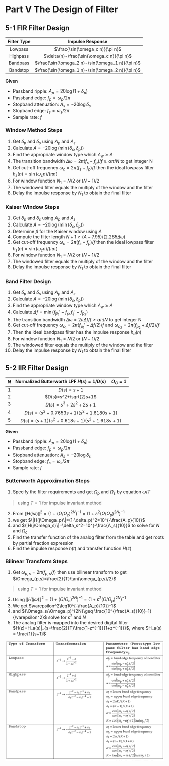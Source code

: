 # Part V The Design of Filter

## 5-1 FIR Filter Design

| Filter Type |                 Impulse Response                  |
| :---------: | :-----------------------------------------------: |
|   Lowpass   |         $\frac{\sin(\omega_c n)}{\pi n}$          |
|  Highpass   |    $\delta(n)-\frac{\sin(\omega_c n)}{\pi n}$     |
|  Bandpass   | $\frac{\sin(\omega_2 n)-\sin(\omega_1 n)}{\pi n}$ |
|  Bandstop   | $\frac{\sin(\omega_1 n)-\sin(\omega_2 n)}{\pi n}$ |

**Given**

- Passband ripple: $A_p = 20\log(1+\delta_p)$
- Passband edge: $f_p=\omega_p/2\pi$
- Stopband attenuation: $A_s = -20\log\delta_s$
- Stopband edge: $f_s=\omega_s/2\pi$
- Sample rate: $f$

### Window Method Steps

1. Get $\delta_p$ and $\delta_s$ using $A_p$ and $A_s$
2. Calculate $A=-20\log(\min(\delta_s,\delta_p))$
3. Find the appropriate window type which $A_w\geq A$
4. The transition bandwidth $\Delta\omega=2\pi(f_s-f_p)/f\geq \alpha\pi/N$ to get integer N
5. Get cut-off frequency $\omega_c = 2\pi(f_s+f_p)/f$ then the ideal lowpass filter $h_s(n)=\sin(\omega_c n)/(\pi n)$
6. For window function $N_1 = N/2$ or $(N-1)/2$
7. The windowed filter equals the multiply of the window and the filter
8. Delay the impulse response by $N_1$ to obtain the final filter

### Kaiser Window Steps

1. Get $\delta_p$ and $\delta_s$ using $A_p$ and $A_s$
2. Calculate $A=-20\log(\min(\delta_s,\delta_p))$
3. Determine $\beta$ for the Kaiser window using $A$
4. Compute the filter length $N+1\geq(A-7.95)/(2.285\Delta\omega)$
5. Get cut-off frequency $\omega_c = 2\pi(f_s+f_p)/f$ then the ideal lowpass filter $h_s(n)=\sin(\omega_c n)/(\pi n)$
6. For window function $N_1 = N/2$ or $(N-1)/2$
7. The windowed filter equals the multiply of the window and the filter
8. Delay the impulse response by $N_1$ to obtain the final filter

### Band Filter Design

1. Get $\delta_p$ and $\delta_s$ using $A_p$ and $A_s$
2. Calculate $A=-20\log(\min(\delta_s,\delta_p))$
3. Find the appropriate window type which $A_w\geq A$
4. Calculate $\Delta f=\min(f_{p_1}'-f_s,f_s'-f_{p_2})$
5. The transition bandwidth $\Delta\omega=2\pi\Delta f/f\geq \alpha\pi/N$ to get integer N
6. Get cut-off frequency $\omega_{c_1}=2\pi(f_{p_1}'-\Delta f/2)/f$ and $\omega_{c_2}=2\pi(f_{p_2}+\Delta f/2)/f$
7. Then the ideal bandpass filter has the impulse response $h_d(n)$
8. For window function $N_1 = N/2$ or $(N-1)/2$
9. The windowed filter equals the multiply of the window and the filter
10. Delay the impulse response by $N_1$ to obtain the final filter

## 5-2 IIR Filter Design

|  $N$  | Normalized Butterworth LPF $H(s)=1/D(s)\quad \Omega_C=1$ |
| :---: | :------------------------------------------------------: |
|  $1$  |                        $D(s)=s+1$                        |
|  $2$  |                  $D(s)=s^2+\sqrt{2}s+1$                  |
|  $3$  |                   $D(s)=s^3+2s^2+2s+1$                   |
|  $4$  |          $D(s)=(s^2+0.7653s+1)(s^2+1.6180s+1)$           |
|  $5$  |         $D(s)=(s+1)(s^2+0.618s+1)(s^2+1.618s+1)$         |

**Given**

- Passband ripple: $A_p = 20\log(1+\delta_p)$
- Passband edge: $f_p=\omega_p/2\pi$
- Stopband attenuation: $A_s = -20\log\delta_s$
- Stopband edge: $f_s=\omega_s/2\pi$
- Sample rate: $f$

### Butterworth Approximation Steps

1. Specify the filter requirements and get $\Omega_p$ and $\Omega_s$ by equation $\omega/T$
> using $T=1$ for impulse invariant method
2. From $\|H(j\omega)\|^2=(1+(\Omega/\Omega_c)^{2N})^{-1}=(1+\varepsilon^2(\Omega/\Omega_p)^{2N})^{-1}$
3. we get $\|H(j\Omega_p)\|=(1-\delta_p)^2=10^{-\frac{A_p}{10}}$
4. and $\|H(j\Omega_s)\|=\delta_s^2=10^{-\frac{A_s}{10}}$ to solve for $N$ and $\Omega_c$
5. Find the transfer function of the analog filter from the table and get roots by partial fraction expression
6. Find the impulse response $h(t)$ and transfer function $H(z)$

### Bilinear Transform Steps

1. Get $\omega_{p,s} = 2\pi (f_{p,s}/f)$ then use bilinear transform to get $\Omega_{p,s}=\frac{2}{T}\tan(\omega_{p,s}/2)$
> using $T=1$ for impulse invariant method
2. Using $\|H(j\omega)\|^2=(1+(\Omega/\Omega_c)^{2N})^{-1}=(1+\varepsilon^2(\Omega/\Omega_p)^{2N})^{-1}$
3. We get $\varepsilon^2\leq10^{-\frac{A_p}{10}}-1$ 
4. and $(\Omega_s/\Omega_p)^{2N}\geq \frac{10^{\frac{A_s}{10}}-1}{\varepsilon^2}$ solve for $\varepsilon^2$ and $N$
5. The analog filter is mapped into the desired digital filter $H(z)=H_a(s)|_{s=\frac{2}{T}\frac{1-z^{-1}}{1+z^{-1}}}$, where $H_a(s) = \frac{1}{s+1}$

<div align = center><img src = "../assets/part5-1.png"></div>
